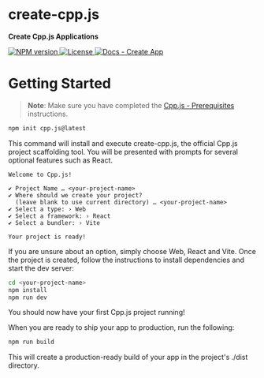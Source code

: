 # create-cpp.js
**Create Cpp.js Applications**  

<a href="https://www.npmjs.com/package/create-cpp.js">
    <img alt="NPM version" src="https://img.shields.io/npm/v/create-cpp.js?style=for-the-badge" />
</a>
<a href="https://github.com/bugra9/cpp.js/blob/main/LICENSE">
    <img alt="License" src="https://img.shields.io/github/license/bugra9/cpp.js?style=for-the-badge" />
</a>
<a href="https://cpp.js.org/docs/guide/getting-started/create-a-project">
    <img alt="Docs - Create App" src="https://img.shields.io/badge/Docs_-_Create_App-20B2AA?style=for-the-badge" />
</a>

# Getting Started

>**Note**: Make sure you have completed the [Cpp.js - Prerequisites](https://cpp.js.org/docs/guide/getting-started/prerequisites) instructions.

```bash
npm init cpp.js@latest
```

This command will install and execute create-cpp.js, the official Cpp.js project scaffolding tool. You will be presented with prompts for several optional features such as React.

```
Welcome to Cpp.js!

✔ Project Name … <your-project-name>
✔ Where should we create your project?
  (leave blank to use current directory) … <your-project-name>
✔ Select a type: › Web
✔ Select a framework: › React
✔ Select a bundler: › Vite

Your project is ready!
```

If you are unsure about an option, simply choose Web, React and Vite. Once the project is created, follow the instructions to install dependencies and start the dev server:

```bash
cd <your-project-name>
npm install
npm run dev
```

You should now have your first Cpp.js project running!

When you are ready to ship your app to production, run the following:

```bash
npm run build
```

This will create a production-ready build of your app in the project's ./dist directory.
